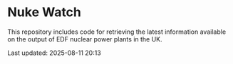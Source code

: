 # Nuke Watch

This repository includes code for retrieving the latest information available on the output of EDF nuclear power plants in the UK.

Last updated: 2025-08-11 20:13